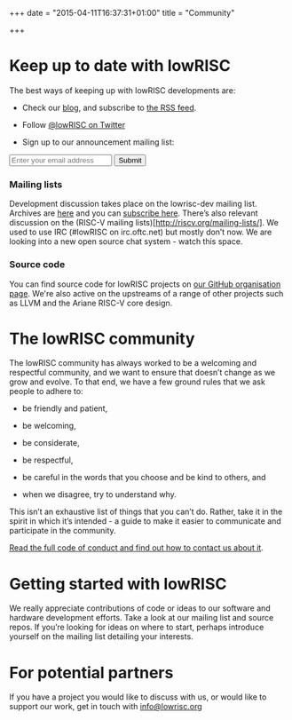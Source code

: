 +++
date = "2015-04-11T16:37:31+01:00"
title = "Community"

+++

# Keep up to date with lowRISC
The best ways of keeping up with lowRISC developments are:

 * Check our [blog](http://lowrisc.org/blog), and subscribe to [the RSS feed](https://www.lowrisc.org/index.xml).

 * Follow [@lowRISC on Twitter](https://twitter.com/lowRISC)

 * Sign up to our announcement mailing list:
  <form class="subscribe-form" action="http://subscribe.lowrisc.org/subscribe" method="post">
    <input name="email" type="email" placeholder="Enter your email address" required>
    <button type="submit" class="subscribe-button">Submit</button>
  </form>

### Mailing lists
Development discussion takes place on the lowrisc-dev mailing list. Archives are [here](https://listmaster.pepperfish.net/pipermail/lowrisc-dev-lists.lowrisc.org/) and you can [subscribe here](http://listmaster.pepperfish.net/cgi-bin/mailman/listinfo/lowrisc-dev-lists.lowrisc.org). There’s also relevant discussion on the (RISC-V mailing lists)[http://riscv.org/mailing-lists/].
We used to use IRC (#lowRISC on irc.oftc.net) but mostly don’t now. We are looking into a new open source chat system - watch this space.

### Source code
You can find source code for lowRISC projects on [our GitHub organisation page](https://github.com/lowrisc). We're also active on the upstreams of a range of other projects such as LLVM and the Ariane RISC-V core design.

# The lowRISC community
The lowRISC community has always worked to be a welcoming and respectful community, and we want to ensure that doesn’t change as we grow and evolve. To that end, we have a few ground rules that we ask people to adhere to:

 * be friendly and patient,

 * be welcoming,

 * be considerate,

 * be respectful,

 * be careful in the words that you choose and be kind to others, and

 * when we disagree, try to understand why.

This isn’t an exhaustive list of things that you can’t do. Rather, take it in the spirit in which it’s intended - a guide to make it easier to communicate and participate in the community.

[Read the full code of conduct and find out how to contact us about it](http://lowrisc.org/code-of-conduct).

# Getting started with lowRISC
We really appreciate contributions of code or ideas to our software and hardware development efforts. Take a look at our mailing list and source repos.  If you’re looking for ideas on where to start, perhaps introduce yourself on the mailing list detailing your interests.

# For potential partners
If you have a project you would like to discuss with us, or would like to support our work, get in touch with info@lowrisc.org
